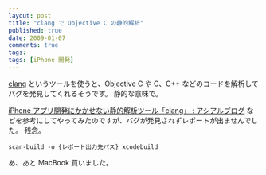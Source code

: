 ```yaml
---
layout: post
title: "clang で Objective C の静的解析"
published: true
date: 2009-01-07
comments: true
tags:
tags: [iPhone 開発]
---
```


[clang](http://clang.llvm.org/StaticAnalysis.html) というツールを使うと、Objective C や C、C++ などのコードを解析してバグを発見してくれるそうです。
静的な意味で。

[iPhone アプリ開発にかかせない静的解析ツール「clang」 : アシアルブログ](http://blog.asial.co.jp/504) などを参考にしてやってみたのですが、バグが発見されずレポートが出ませんでした。
残念。

```
scan-build -o {レポート出力先パス} xcodebuild
```

あ、あと MacBook 買いました。
